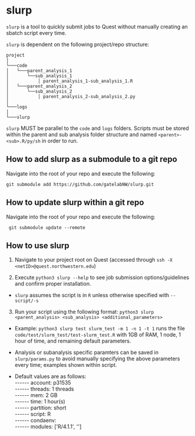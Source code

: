 # slurp
`slurp` is a tool to quickly submit jobs to Quest without manually creating an sbatch script every time.

`slurp` is dependent on the following project/repo structure:

```
project
│
└───code
│   └───parent_analysis_1
│       └──sub_analysis_1
│           │ parent_analysis_1-sub_analysis_1.R
│   └───parent_analysis_2
│       └──sub_analysis_2
│           │ parent_analysis_2-sub_analysis_2.py
│
└───logs
│
└───slurp
```

`slurp` MUST be parallel to the `code` and `logs` folders. Scripts must be stored within the parent and sub analysis folder structure and named `<parent>-<sub>.R/py/sh` in order to run. 

## How to add slurp as a submodule to a git repo

Navigate into the root of your repo and execute the following:

```
git submodule add https://github.com/gatelabNW/slurp.git
```

## How to update slurp within a git repo

Navigate into the root of your repo and execute the following:

```
 git submodule update --remote
```

## How to use slurp
1) Navigate to your project root on Quest (accessed through `ssh -X <netID>@quest.northwestern.edu`)

2) Execute `python3 slurp --help` to see job submission options/guidelines and confirm proper installation.

+ `slurp` assumes the script is in `R` unless otherwise specified with `--script/-s`

3) Run your script using the following format: `python3 slurp <parent_analysis> <sub_analysis> <additional_parameters>` 

+ Example: `python3 slurp test slurm_test -m 1 -n 1 -t 1` runs the file `code/test/slurm_test/test-slurm_test.R` with 1GB of RAM, 1 node, 1 hour of time, and remaining default parameters.

+ Analysis or subanalysis specific paramters can be saved in `slurp/params.py` to avoid manually specifying the above parameters every time; examples shown within script.

+ Default values are as follows:  
------ account: p31535  
------ threads: 1 threads  
------ mem: 2 GB  
------ time: 1 hour(s)  
------ partition: short  
------ script: R   
------ condaenv:    
------ modules: \['R/4.1.1', '']  
